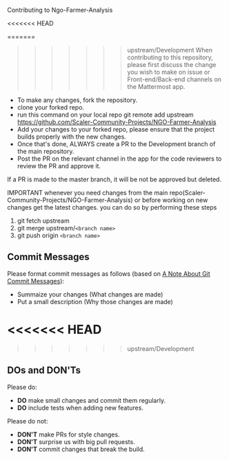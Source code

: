 
Contributing to Ngo-Farmer-Analysis

<<<<<<< HEAD

=======
>>>>>>> upstream/Development
  When contributing to this repository, please first discuss the change you wish to make on issue or Front-end/Back-end channels on the Mattermost app.

* To make any changes, fork the repository.
* clone your forked repo.
* run this command on your local repo git remote add upstream https://github.com/Scaler-Community-Projects/NGO-Farmer-Analysis
* Add your changes to your forked repo, please ensure that the project builds properly with the new changes.
* Once that's done, ALWAYS create a PR to the Development branch of the main repository.
* Post the PR on the relevant channel in the app for the code reviewers to review the PR and approve it.


If a PR is made to the master branch, it will be not be approved but deleted.

IMPORTANT
whenever you need changes from the main repo(Scaler-Community-Projects/NGO-Farmer-Analysis) or before working on new changes get the latest changes.
you can do so by performing these steps

1) git fetch upstream
2) git merge upstream/`<branch name>`
3) git push origin `<branch name>`


Commit Messages
---------------

Please format commit messages as follows (based on [A Note About Git Commit Messages](http://tbaggery.com/2008/04/19/a-note-about-git-commit-messages.html)):

* Summaize your changes (What changes are made)
* Put a small description (Why those changes are made)

<<<<<<< HEAD
=======

>>>>>>> upstream/Development
## DOs and DON'Ts

Please do:

* **DO** make small changes and commit them regularly.
* **DO** include tests when adding new features. 

Please do not:

* **DON'T** make PRs for style changes.
* **DON'T** surprise us with big pull requests.
* **DON'T** commit changes that break the build.

